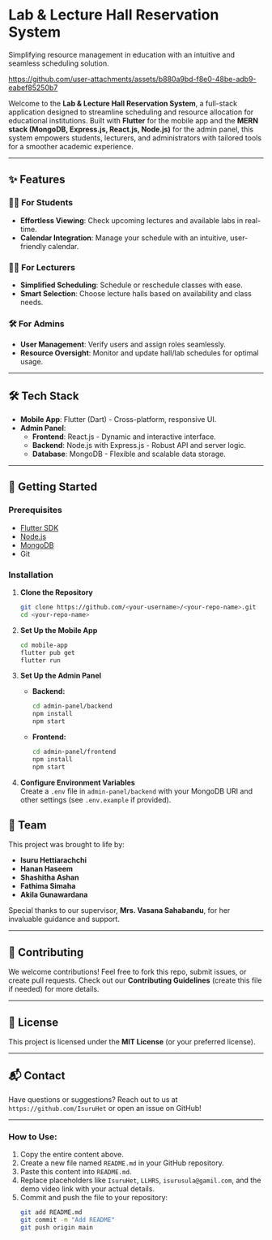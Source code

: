 # Lab & Lecture Hall Reservation System

Simplifying resource management in education with an intuitive and seamless scheduling solution.



https://github.com/user-attachments/assets/b880a9bd-f8e0-48be-adb9-eabef85250b7



Welcome to the **Lab & Lecture Hall Reservation System**, a full-stack application designed to streamline scheduling and resource allocation for educational institutions. Built with **Flutter** for the mobile app and the **MERN stack (MongoDB, Express.js, React.js, Node.js)** for the admin panel, this system empowers students, lecturers, and administrators with tailored tools for a smoother academic experience.

---

## ✨ Features

### 👨‍🎓 For Students
- **Effortless Viewing**: Check upcoming lectures and available labs in real-time.
- **Calendar Integration**: Manage your schedule with an intuitive, user-friendly calendar.

### 👩‍🏫 For Lecturers
- **Simplified Scheduling**: Schedule or reschedule classes with ease.
- **Smart Selection**: Choose lecture halls based on availability and class needs.

### 🛠️ For Admins
- **User Management**: Verify users and assign roles seamlessly.
- **Resource Oversight**: Monitor and update hall/lab schedules for optimal usage.

---

## 🛠️ Tech Stack
- **Mobile App**: Flutter (Dart) - Cross-platform, responsive UI.
- **Admin Panel**:  
  - **Frontend**: React.js - Dynamic and interactive interface.  
  - **Backend**: Node.js with Express.js - Robust API and server logic.  
  - **Database**: MongoDB - Flexible and scalable data storage.

---

## 🚀 Getting Started

### Prerequisites
- [Flutter SDK](https://flutter.dev/docs/get-started/install)
- [Node.js](https://nodejs.org/)
- [MongoDB](https://www.mongodb.com/try/download/community)
- Git

### Installation

1. **Clone the Repository**  
   ```bash
   git clone https://github.com/<your-username>/<your-repo-name>.git
   cd <your-repo-name>
   ```

2. **Set Up the Mobile App**  
   ```bash
   cd mobile-app
   flutter pub get
   flutter run
   ```

3. **Set Up the Admin Panel**  
   - **Backend:**  
     ```bash
     cd admin-panel/backend
     npm install
     npm start
     ```
   - **Frontend:**  
     ```bash
     cd admin-panel/frontend
     npm install
     npm start
     ```

4. **Configure Environment Variables**  
   Create a `.env` file in `admin-panel/backend` with your MongoDB URI and other settings (see `.env.example` if provided).


## 👥 Team
This project was brought to life by:

- **Isuru Hettiarachchi**
- **Hanan Haseem**
- **Shashitha Ashan**
- **Fathima Simaha**
- **Akila Gunawardana**

Special thanks to our supervisor, **Mrs. Vasana Sahabandu**, for her invaluable guidance and support.

---

## 🤝 Contributing
We welcome contributions! Feel free to fork this repo, submit issues, or create pull requests. Check out our **Contributing Guidelines** (create this file if needed) for more details.

---

## 📜 License
This project is licensed under the **MIT License** (or your preferred license).

---

## 📬 Contact
Have questions or suggestions? Reach out to us at `https://github.com/IsuruHet` or open an issue on GitHub!

---

### How to Use:
1. Copy the entire content above.
2. Create a new file named `README.md` in your GitHub repository.
3. Paste this content into `README.md`.
4. Replace placeholders like `IsuruHet`, `LLHRS`, `isurusula@gamil.com`, and the demo video link with your actual details.
5. Commit and push the file to your repository:
   ```bash
   git add README.md
   git commit -m "Add README"
   git push origin main
   
